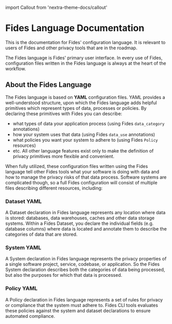 import Callout from 'nextra-theme-docs/callout'

# Fides Language Documentation
This is the documentation for Fides' configuration language. It is relevant to users of Fides and other privacy tools that are in the roadmap.

The Fides language is Fides' primary user interface. In every use of Fides, configuration files written in the Fides language is always at the heart of the workflow.

## About the Fides Language
The Fides language is based on **YAML** configuration files. YAML provides a well-understood structure, upon which the Fides language adds helpful primitives which represent types of data, processes or policies. By declaring these primitives with Fides you can describe:

* what types of data your application process (using Fides ```data_category``` annotations)
* how your system uses that data (using Fides ```data_use``` annotations)
* what policies you want your system to adhere to (using Fides ```Policy``` resources)
* etc.
All other language features exist only to make the definition of privacy primitives more flexible and convenient.

When fully utilized, these configuration files written using the Fides language tell other Fides tools what your software is doing with data and how to manage the privacy risks of that data process. Software systems are complicated though, so a full Fides configuration will consist of multiple files describing different resources, including:

### Dataset YAML
A Dataset declaration in Fides language represents any location where data is stored: databases, data warehouses, caches and other data storage systems. Within a Fides Dataset, you declare the individual fields (e.g. database columns) where data is located and annotate them to describe the categories of data that are stored.

### System YAML
A System declaration in Fides language represents the privacy properties of a single software project, service, codebase, or application. So the Fides System declaration describes both the categories of data being processed, but also the purposes for which that data is processed.

### Policy YAML
A Policy declaration in Fides language represents a set of rules for privacy or compliance that the system must adhere to. Fides CLI tools evaluates these policies against the system and dataset declarations to ensure automated compliance.
